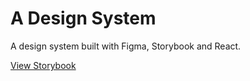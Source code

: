 # A Design System

A design system built with Figma, Storybook and React.

[View Storybook](http://www.a-design-system.richardhuf.com.au/?path=/story/button--primary)